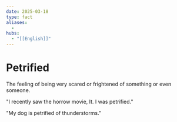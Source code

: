 ```yaml
---
date: 2025-03-18
type: fact
aliases:
  -
hubs:
  - "[[English]]"
---
```


# Petrified

The feeling of being very scared or frightened of something or even someone.

"I recently saw the horrow movie, It. I was petrified."

"My dog is petrified of thunderstorms."
